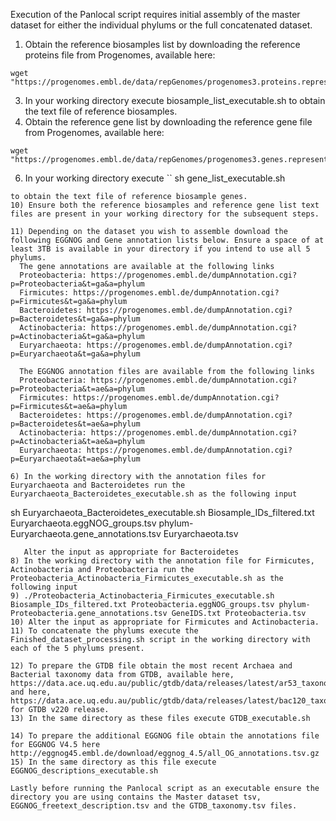 Execution of the Panlocal script requires initial assembly of the master dataset for either the individual phylums or the full concatenated dataset.
1) Obtain the reference biosamples list by downloading the reference proteins file from Progenomes, available here:
```
wget "https://progenomes.embl.de/data/repGenomes/progenomes3.proteins.representatives.fasta.bz2"
```
3) In your working directory execute biosample_list_executable.sh to obtain the text file of reference biosamples.
4) Obtain the reference gene list by downloading the reference gene file from Progenomes, available here:
```
wget "https://progenomes.embl.de/data/repGenomes/progenomes3.genes.representatives.fasta.bz2"
```
6) In your working directory execute
``
sh gene_list_executable.sh
```
to obtain the text file of reference biosample genes.
10) Ensure both the reference biosamples and reference gene list text files are present in your working directory for the subsequent steps.

11) Depending on the dataset you wish to assemble download the following EGGNOG and Gene annotation lists below. Ensure a space of at least 3TB is available in your directory if you intend to use all 5 phylums.
  The gene annotations are available at the following links
  Proteobacteria: https://progenomes.embl.de/dumpAnnotation.cgi?p=Proteobacteria&t=ga&a=phylum
  Firmicutes: https://progenomes.embl.de/dumpAnnotation.cgi?p=Firmicutes&t=ga&a=phylum
  Bacteroidetes: https://progenomes.embl.de/dumpAnnotation.cgi?p=Bacteroidetes&t=ga&a=phylum
  Actinobacteria: https://progenomes.embl.de/dumpAnnotation.cgi?p=Actinobacteria&t=ga&a=phylum
  Euryarchaeota: https://progenomes.embl.de/dumpAnnotation.cgi?p=Euryarchaeota&t=ga&a=phylum

  The EGGNOG annotation files are available from the following links
  Proteobacteria: https://progenomes.embl.de/dumpAnnotation.cgi?p=Proteobacteria&t=ae&a=phylum
  Firmicutes: https://progenomes.embl.de/dumpAnnotation.cgi?p=Firmicutes&t=ae&a=phylum
  Bacteroidetes: https://progenomes.embl.de/dumpAnnotation.cgi?p=Bacteroidetes&t=ae&a=phylum
  Actinobacteria: https://progenomes.embl.de/dumpAnnotation.cgi?p=Actinobacteria&t=ae&a=phylum
  Euryarchaeota: https://progenomes.embl.de/dumpAnnotation.cgi?p=Euryarchaeota&t=ae&a=phylum

6) In the working directory with the annotation files for Euryarchaeota and Bacteroidetes run the Euryarchaeota_Bacteroidetes_executable.sh as the following input
```
sh Euryarchaeota_Bacteroidetes_executable.sh Biosample_IDs_filtered.txt Euryarchaeota.eggNOG_groups.tsv phylum-Euryarchaeota.gene_annotations.tsv Euryarchaeota.tsv
```
   Alter the input as appropriate for Bacteroidetes
8) In the working directory with the annotation file for Firmicutes, Actinobacteria and Proteobacteria run the Proteobacteria_Actinobacteria_Firmicutes_executable.sh as the following input
9) ./Proteobacteria_Actinobacteria_Firmicutes_executable.sh Biosample_IDs_filtered.txt Proteobacteria.eggNOG_groups.tsv phylum-Proteobacteria.gene_annotations.tsv GeneIDS.txt Proteobacteria.tsv
10) Alter the input as appropriate for Firmicutes and Actinobacteria.
11) To concatenate the phylums execute the Finished_dataset_processing.sh script in the working directory with each of the 5 phylums present.

12) To prepare the GTDB file obtain the most recent Archaea and Bacterial taxonomy data from GTDB, available here, https://data.ace.uq.edu.au/public/gtdb/data/releases/latest/ar53_taxonomy.tsv.gz and here, https://data.ace.uq.edu.au/public/gtdb/data/releases/latest/bac120_taxonomy.tsv.gz for GTDB v220 release.
13) In the same directory as these files execute GTDB_executable.sh

14) To prepare the additional EGGNOG file obtain the annotations file for EGGNOG V4.5 here http://eggnog45.embl.de/download/eggnog_4.5/all_OG_annotations.tsv.gz
15) In the same directory as this file execute EGGNOG_descriptions_executable.sh

Lastly before running the Panlocal script as an executable ensure the directory you are using contains the Master dataset tsv, EGGNOG_freetext_description.tsv and the GTDB_taxonomy.tsv files.
